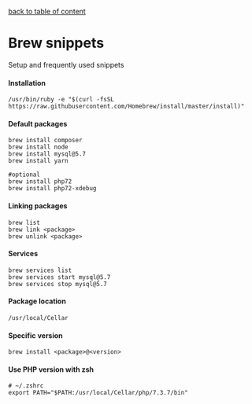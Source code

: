[back to table of content](../../readme.md)

# Brew snippets #
Setup and frequently used snippets

#### Installation ####

    /usr/bin/ruby -e "$(curl -fsSL https://raw.githubusercontent.com/Homebrew/install/master/install)"

#### Default packages ####

    brew install composer
    brew install node
    brew install mysql@5.7
    brew install yarn
    
    #optional
    brew install php72
    brew install php72-xdebug

#### Linking packages ####

    brew list
    brew link <package>
    brew unlink <package>

#### Services ####

    brew services list
    brew services start mysql@5.7
    brew services stop mysql@5.7

#### Package location ####

    /usr/local/Cellar

#### Specific version

    brew install <package>@<version>

#### Use PHP version with zsh ####

    # ~/.zshrc
    export PATH="$PATH:/usr/local/Cellar/php/7.3.7/bin"
